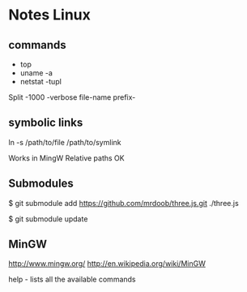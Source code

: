 # Notes Linux

## commands

* top
* uname -a
* netstat -tupl

Split -1000 -verbose file-name prefix-

## symbolic links
ln -s /path/to/file /path/to/symlink

Works in MingW
Relative paths OK

## Submodules

$ git submodule add https://github.com/mrdoob/three.js.git ./three.js

$ git submodule update


## MinGW

http://www.mingw.org/
http://en.wikipedia.org/wiki/MinGW

help - lists all the available commands